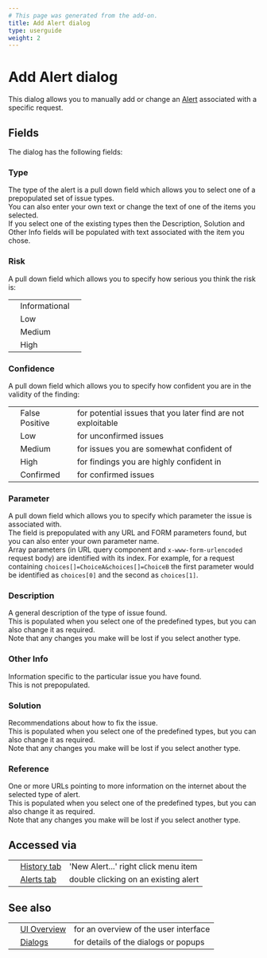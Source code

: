 ```yaml
---
# This page was generated from the add-on.
title: Add Alert dialog
type: userguide
weight: 2
---
```


# Add Alert dialog

This dialog allows you to manually add or change an [Alert](/docs/desktop/start/features/alerts/) associated
with a specific request.

## Fields

The dialog has the following fields:

### Type

The type of the alert is a pull down field which allows you to select one of a prepopulated set of issue types.  
You can also enter your own text or change the text of one of the items you selected.  
If you select one of the existing types then the Description, Solution and Other Info fields will be populated with text associated with the item you chose.

### Risk

A pull down field which allows you to specify how serious you think the risk is:

|     |               |     |
| --- | ------------- | --- |
|     | Informational |     |
|     | Low           |     |
|     | Medium        |     |
|     | High          |     |

### Confidence

A pull down field which allows you to specify how confident you are in the validity of the finding:

|     |                |                                                              |
| --- | -------------- | ------------------------------------------------------------ |
|     | False Positive | for potential issues that you later find are not exploitable |
|     | Low            | for unconfirmed issues                                       |
|     | Medium         | for issues you are somewhat confident of                     |
|     | High           | for findings you are highly confident in                     |
|     | Confirmed      | for confirmed issues                                         |

### Parameter

A pull down field which allows you to specify which parameter the issue is associated with.  
The field is prepopulated with any URL and FORM parameters found, but you can also enter your own parameter name.  
Array parameters (in URL query component and `x-www-form-urlencoded` request body) are identified with its index. For example, for a request containing `choices[]=ChoiceA&choices[]=ChoiceB` the first parameter would be identified as `choices[0]` and the second as `choices[1]`.

### Description

A general description of the type of issue found.  
This is populated when you select one of the predefined types, but you can also change it as required.  
Note that any changes you make will be lost if you select another type.

### Other Info

Information specific to the particular issue you have found.  
This is not prepopulated.

### Solution

Recommendations about how to fix the issue.  
This is populated when you select one of the predefined types, but you can also change it as required.  
Note that any changes you make will be lost if you select another type.

### Reference

One or more URLs pointing to more information on the internet about the selected type of alert.  
This is populated when you select one of the predefined types, but you can also change it as required.  
Note that any changes you make will be lost if you select another type.

## Accessed via

|     |                                               |                                      |
| --- | --------------------------------------------- | ------------------------------------ |
|     | [History tab](/docs/desktop/ui/tabs/history/) | 'New Alert...' right click menu item |
|     | [Alerts tab](/docs/desktop/ui/tabs/alerts/)   | double clicking on an existing alert |

## See also

|     |                                      |                                       |
| --- | ------------------------------------ | ------------------------------------- |
|     | [UI Overview](/docs/desktop/ui/)     | for an overview of the user interface |
|     | [Dialogs](/docs/desktop/ui/dialogs/) | for details of the dialogs or popups  |
